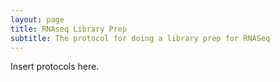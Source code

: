 ```yaml
---
layout: page
title: RNAseq Library Prep
subtitle: The protocol for doing a library prep for RNASeq
---
```


Insert protocols here.
